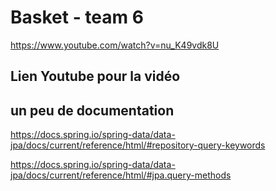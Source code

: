 # Basket - team 6

https://www.youtube.com/watch?v=nu_K49vdk8U

## Lien Youtube pour la vidéo 

## un peu de documentation

https://docs.spring.io/spring-data/data-jpa/docs/current/reference/html/#repository-query-keywords

https://docs.spring.io/spring-data/data-jpa/docs/current/reference/html/#jpa.query-methods
